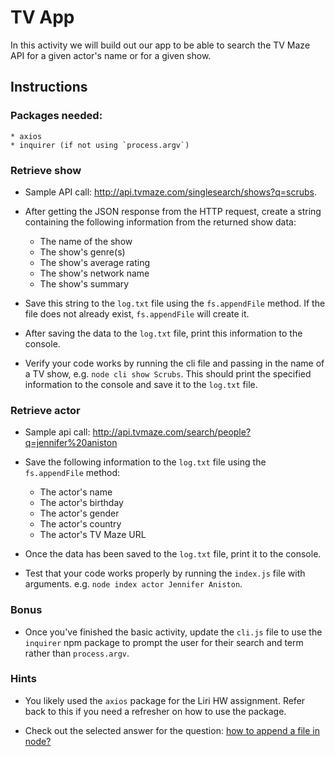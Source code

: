 # TV App

In this activity we will build out our app to be able to search the TV Maze API for a given actor's name or for a given show.

## Instructions

### Packages needed:
    * axios
    * inquirer (if not using `process.argv`)

### Retrieve show

* Sample API call: <http://api.tvmaze.com/singlesearch/shows?q=scrubs>.

* After getting the JSON response from the HTTP request, create a string containing the following information from the returned show data:

  * The name of the show
  * The show's genre(s)
  * The show's average rating
  * The show's network name
  * The show's summary

* Save this string to the `log.txt` file using the `fs.appendFile` method. If the file does not already exist, `fs.appendFile` will create it.

* After saving the data to the `log.txt` file, print this information to the console.

* Verify your code works by running the cli file and passing in the name of a TV show, e.g. `node cli show Scrubs`. This should print the specified information to the console and save it to the `log.txt` file.


### Retrieve actor

* Sample api call: <http://api.tvmaze.com/search/people?q=jennifer%20aniston>
  
* Save the following information to the `log.txt` file using the `fs.appendFile` method:

  * The actor's name
  * The actor's birthday
  * The actor's gender
  * The actor's country
  * The actor's TV Maze URL

* Once the data has been saved to the `log.txt` file, print it to the console.

* Test that your code works properly by running the `index.js` file with arguments. e.g. `node index actor Jennifer Aniston`.

### Bonus

* Once you've finished the basic activity, update the `cli.js` file to use the `inquirer` npm package to prompt the user for their search and term rather than `process.argv`.

### Hints

* You likely used the `axios` package for the Liri HW assignment. Refer back to this if you need a refresher on how to use the package.

* Check out the selected answer for the question: [how to append a file in node?](https://stackoverflow.com/questions/3459476/how-to-append-to-a-file-in-node)
